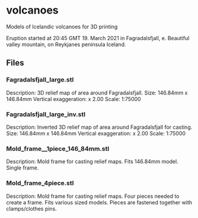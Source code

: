 # volcanoes

Models of Icelandic volcanoes for 3D printing

Eruption started at 20:45 GMT 19. March 2021 in Fagradalsfjall, e. Beautiful valley mountain, on Reykjanes peninsula Iceland.

## Files

### Fagradalsfjall_large.stl
Description: 3D relief map of area around Fagradalsfjall.
Size: 146.84mm x 146.84mm 
Vertical exaggeration: x 2.00
Scale: 1:75000

### Fagradalsfjall_large_inv.stl
Description: Inverted 3D relief map of area around Fagradalsfjall for casting.
Size: 146.84mm x 146.84mm 
Vertical exaggeration: x 2.00
Scale: 1:75000

### Mold_frame__1piece_146_84mm.stl
Description: Mold frame for casting relief maps. Fits 146.84mm model. Single frame.

### Mold_frame_4piece.stl
Description: Mold frame for casting relief maps. Four pieces needed to create a frame.  Fits various sized models. Pieces are fastened together with clamps/clothes pins.
